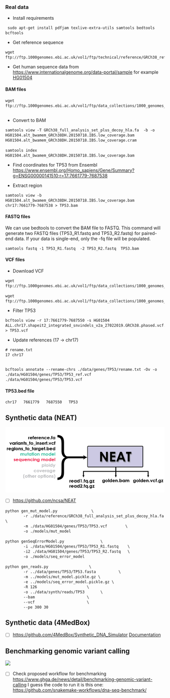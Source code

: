 ### Real data

- Install requirements

```
 sudo apt-get install pdfjam texlive-extra-utils samtools bedtools bcftools

```
- Get reference sequence

```
wget ftp://ftp.1000genomes.ebi.ac.uk/vol1/ftp/technical/reference/GRCh38_reference_genome/GRCh38_full_analysis_set_plus_decoy_hla.fa

```

- Get human sequence data from  https://www.internationalgenome.org/data-portal/sample for example [HG01504](https://www.internationalgenome.org/data-portal/sample/HG01504)

#### BAM files

```
wget ftp://ftp.1000genomes.ebi.ac.uk/vol1/ftp/data_collections/1000_genomes_project/data/IBS/HG01504/alignment/HG01504.alt_bwamem_GRCh38DH.20150718.IBS.low_coverage.cram


```

- Convert to BAM

```
samtools view -T GRCh38_full_analysis_set_plus_decoy_hla.fa  -b -o HG01504.alt_bwamem_GRCh38DH.20150718.IBS.low_coverage.bam HG01504.alt_bwamem_GRCh38DH.20150718.IBS.low_coverage.cram

samtools index HG01504.alt_bwamem_GRCh38DH.20150718.IBS.low_coverage.bam 

```
- Find coordinates for TP53 from Ensembl https://www.ensembl.org/Homo_sapiens/Gene/Summary?g=ENSG00000141510;r=17:7661779-7687538


- Extract region

```
samtools view -b HG01504.alt_bwamem_GRCh38DH.20150718.IBS.low_coverage.bam chr17:7661779-7687538 > TP53.bam
```

#### FASTQ files

We can use bedtools to convert the BAM file to FASTQ. This command will generate two FASTQ files (TP53_R1.fastq and TP53_R2.fastq) for paired-end data. If your data is single-end, only the -fq file will be populated.

```
samtools fastq -1 TP53_R1.fastq  -2 TP53_R2.fastq  TP53.bam 

```


#### VCF files

- Download VCF

```
wget ftp://ftp.1000genomes.ebi.ac.uk/vol1/ftp/data_collections/1000_genomes_project/release/20190312_biallelic_SNV_and_INDEL/ALL.chr17.shapeit2_integrated_snvindels_v2a_27022019.GRCh38.phased.vcf.gz

wget ftp://ftp.1000genomes.ebi.ac.uk/vol1/ftp/data_collections/1000_genomes_project/release/20190312_biallelic_SNV_and_INDEL/ALL.chr17.shapeit2_integrated_snvindels_v2a_27022019.GRCh38.phased.vcf.gz.tbi
```



- Filter TP53
  
``` 
bcftools view -r 17:7661779-7687550 -s HG01504 ALL.chr17.shapeit2_integrated_snvindels_v2a_27022019.GRCh38.phased.vcf.gz > TP53.vcf
```

- Update references (17 -> chr17)

```
# rename.txt
17 chr17
```

```

bcftools annotate --rename-chrs ./data/genes/TP53/rename.txt -Ov -o ./data/HG01504/genes/TP53/TP53_ref.vcf ./data/HG01504/genes/TP53/TP53.vcf
```


#### TP53.bed file

``` 
chr17   7661779   7687550   TP53
```




## Synthetic data (NEAT)

![](https://github.com/zstephens/neat-genreads/raw/master/docs/NEATNEAT.png)

- [ ] https://github.com/ncsa/NEAT

```
python gen_mut_model.py               \
        -r ./data/reference/GRCh38_full_analysis_set_plus_decoy_hla.fa                  \
        -m ./data/HG01504/genes/TP53/TP53.vcf        \
        -o ./models/mut_model

python genSeqErrorModel.py                \
        -i ./data/HG01504/genes/TP53/TP53_R1.fastq    \
        -i2 ./data/HG01504/genes/TP53/TP53_R2.fastq   \
        -o ./models/seq_error_model                   

python gen_reads.py                  \
        -r ../data/genes/TP53/TP53.fasta          \
        -m ../models/mut_model.pickle.gz \
        -e ../models/seq_error_model.pickle.gz \
        -R 126                      \
        -o ../data/synth/reads/TP53       \
        --bam                       \
        --vcf                       \
        --pe 300 30
``` 

## Synthetic data (4MedBox)
- [ ] https://github.com/4MedBox/Synthetic_DNA_Simulator [Documentation](https://docs.google.com/document/d/1ELpjAqmxfPtjS1Jc2MgVjlHq6_4AaNBm/edit)
      
## Benchmarking genomic variant calling

![](https://www.ghga.de/fileadmin/_processed_/f/0/csm_NCBench_figure_aa9d066ede.png)

- [ ] Check proposed workflow for benchmarking https://www.ghga.de/news/detail/benchmarking-genomic-variant-calling I guess the code to run it is this one:  https://github.com/snakemake-workflows/dna-seq-benchmark/
